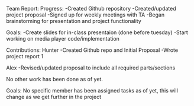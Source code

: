 Team Report:
  Progress: 
    -Created Github repository
    -Created/updated project proposal
    -Signed up for weekly meetings with TA
    -Began brainstorming for presentation and project functionality

  Goals:
    -Create slides for in-class presentaion (done before tuesday)
    -Start working on media player code/implementation

Contributions:
  Hunter
    -Created Github repo and Initial Proposal
    -Wrote project report 1

  Alex
    -Revised/updated proposal to include all required parts/sections

  No other work has been done as of yet.

  Goals:
    No specific member has been assigned tasks as of yet, this will change as we get further in the project
